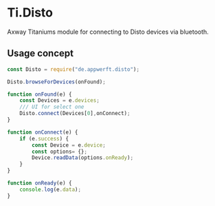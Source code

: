 # Ti.Disto

Axway Titaniums module for connecting to Disto devices via bluetooth.

## Usage concept

```javascript
const Disto = require("de.appwerft.disto");

Disto.browseForDevices(onFound);

function onFound(e) {
	const Devices = e.devices;
	/// UI for select one
	Disto.connect(Devices[0],onConnect);
}

function onConnect(e) {
	if (e.success) {
		const Device = e.device;
		const options= {};
		Device.readData(options.onReady);
	}
}

function onReady(e) {
	console.log(e.data);
}

```